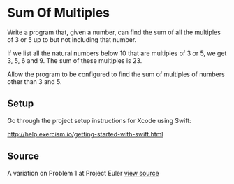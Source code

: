 # Sum Of Multiples

Write a program that, given a number, can find the sum of all the multiples of 3 or 5 up to but not including that number.

If we list all the natural numbers below 10 that are multiples of 3 or
5, we get 3, 5, 6 and 9. The sum of these multiples is 23.

Allow the program to be configured to find the sum of multiples of
numbers other than 3 and 5.

## Setup

Go through the project setup instructions for Xcode using Swift:

http://help.exercism.io/getting-started-with-swift.html


## Source

A variation on Problem 1 at Project Euler [view source](http://projecteuler.net/problem=1)
